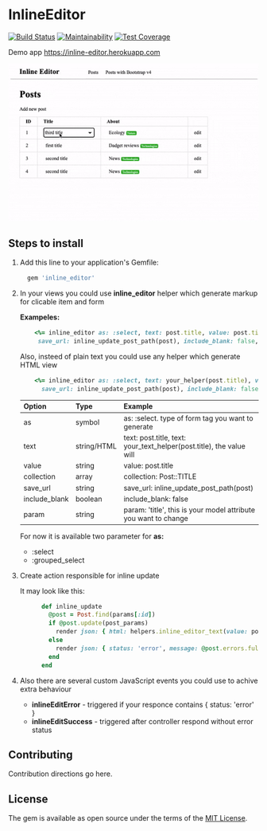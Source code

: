 # InlineEditor
[![Build Status](https://travis-ci.com/ShevchukTania/inline_editor.svg?branch=master)](https://travis-ci.com/ShevchukTania/inline_editor)
[![Maintainability](https://api.codeclimate.com/v1/badges/8ad754e23e17a293dac2/maintainability)](https://codeclimate.com/github/ShevchukTania/inline_editor/maintainability)
[![Test Coverage](https://api.codeclimate.com/v1/badges/8ad754e23e17a293dac2/test_coverage)](https://codeclimate.com/github/ShevchukTania/inline_editor/test_coverage)

Demo app https://inline-editor.herokuapp.com

![](https://raw.githubusercontent.com/ShevchukTania/inline_editor/master/spec/dummy/app/assets/images/preview.gif)

## Steps to install
1. Add this line to your application's Gemfile: 
    ```ruby
      gem 'inline_editor'
    ```
  
1. In your views you could use **inline_editor** helper which generate markup for clicable item and form

    **Exampeles:**

    ```ruby
        <%= inline_editor as: :select, text: post.title, value: post.title, collection: Post::TITLE,
         save_url: inline_update_post_path(post), include_blank: false, param: 'title'%>
    ```  
    
    Also, insteed of plain text you could use any helper which generate HTML view

    ```ruby
        <%= inline_editor as: :select, text: your_helper(post.title), value: post.title, collection: Post::TITLE,
          save_url: inline_update_post_path(post), include_blank: false, param: 'title'%>
    ```  
    Option             | Type         | Example
    ------------------ | -------------| -------------
    as                 |symbol        |as: :select. type of form tag you want to generate
    text               |string/HTML   |text: post.title, text: your_text_helper(post.title), the value will 
    value              |string        |value: post.title
    collection         |array         |collection: Post::TITLE
    save_url           |string        |save_url: inline_update_post_path(post)
    include_blank      |boolean       |include_blank: false
    param              |string        |param: 'title', this is your model attribute you want to change

    For now it is available two parameter for **as:** 
    * :select
    * :grouped_select
    
1. Create action responsible for inline update

      It may look like this:

    ```ruby
          def inline_update
            @post = Post.find(params[:id])
            if @post.update(post_params)
              render json: { html: helpers.inline_editor_text(value: post_params.values.first, option: post_params.keys.first)}
            else
              render json: { status: 'error', message: @post.errors.full_messages.to_sentence }
            end
          end
    ```
1. Also there are several custom JavaScript events you could use to achive extra behaviour 

   * **inlineEditError**   - triggered if your responce contains { status: 'error' }
   * **inlineEditSuccess** - triggered after controller respond without error status


## Contributing
Contribution directions go here.

## License
The gem is available as open source under the terms of the [MIT License](https://opensource.org/licenses/MIT).
